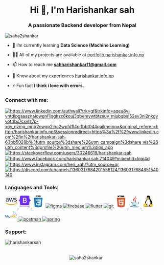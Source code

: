<h1 align="center">Hi 👋, I'm Harishankar sah</h1>
<h3 align="center">A passionate Backend developer from Nepal</h3>

<p align="left"> <img src="https://komarev.com/ghpvc/?username=saha2shankar&label=Profile%20views&color=0e75b6&style=flat" alt="saha2shankar" /> </p>

- 🌱 I’m currently learning **Data Science (Machine Learning)**

- 👨‍💻 All of my projects are available at [portfolio.harishankar.info.np](portfolio.harishankar.info.np)

- 📫 How to reach me **sahharishankar11@gmail.com**

- 📄 Know about my experiences [harishankar.info.np](harishankar.info.np)

- ⚡ Fun fact **I think i love with errors.**

<h3 align="left">Connect with me:</h3>
<p align="left">
<a href="https://linkedin.com/in/https://www.linkedin.com/authwall?trk=gf&trkinfo=aqeu8v-vntdlpgaaaznalowgnl1jogkzx6kouj3qbemywtbtzsuv_mjubqbsl52ev3ni2nkgvvot4bx7cxvlz7p-xov_nzmg_mnq2ewgp2iha2wpfd1l4plfbbt044qajkneinq=&original_referer=http://harishankar.info.np/&sessionredirect=https%3a%2f%2fwww.linkedin.com%2fin%2fharishankar-sah-63bb5028b%3futm_source%3dshare%26utm_campaign%3dshare_via%26utm_content%3dprofile%26utm_medium%3dios_app" target="blank"><img align="center" src="https://raw.githubusercontent.com/rahuldkjain/github-profile-readme-generator/master/src/images/icons/Social/linked-in-alt.svg" alt="https://www.linkedin.com/authwall?trk=gf&trkinfo=aqeu8v-vntdlpgaaaznalowgnl1jogkzx6kouj3qbemywtbtzsuv_mjubqbsl52ev3ni2nkgvvot4bx7cxvlz7p-xov_nzmg_mnq2ewgp2iha2wpfd1l4plfbbt044qajkneinq=&original_referer=http://harishankar.info.np/&sessionredirect=https%3a%2f%2fwww.linkedin.com%2fin%2fharishankar-sah-63bb5028b%3futm_source%3dshare%26utm_campaign%3dshare_via%26utm_content%3dprofile%26utm_medium%3dios_app" height="30" width="40" /></a>
<a href="https://stackoverflow.com/users/https://stackoverflow.com/users/30246618/harishankar-sah" target="blank"><img align="center" src="https://raw.githubusercontent.com/rahuldkjain/github-profile-readme-generator/master/src/images/icons/Social/stack-overflow.svg" alt="https://stackoverflow.com/users/30246618/harishankar-sah" height="30" width="40" /></a>
<a href="https://fb.com/https://www.facebook.com/harishankar.sah.714049?mibextid=lqqj4d" target="blank"><img align="center" src="https://raw.githubusercontent.com/rahuldkjain/github-profile-readme-generator/master/src/images/icons/Social/facebook.svg" alt="https://www.facebook.com/harishankar.sah.714049?mibextid=lqqj4d" height="30" width="40" /></a>
<a href="https://instagram.com/https://www.instagram.com/heri_xah/?utm_source=qr" target="blank"><img align="center" src="https://raw.githubusercontent.com/rahuldkjain/github-profile-readme-generator/master/src/images/icons/Social/instagram.svg" alt="https://www.instagram.com/heri_xah/?utm_source=qr" height="30" width="40" /></a>
<a href="https://discord.gg/https://discord.com/channels/1360317684201558124/1360317684851540140" target="blank"><img align="center" src="https://raw.githubusercontent.com/rahuldkjain/github-profile-readme-generator/master/src/images/icons/Social/discord.svg" alt="https://discord.com/channels/1360317684201558124/1360317684851540140" height="30" width="40" /></a>
</p>

<h3 align="left">Languages and Tools:</h3>
<p align="left"> <a href="https://aws.amazon.com" target="_blank" rel="noreferrer"> <img src="https://raw.githubusercontent.com/devicons/devicon/master/icons/amazonwebservices/amazonwebservices-original-wordmark.svg" alt="aws" width="40" height="40"/> </a> <a href="https://getbootstrap.com" target="_blank" rel="noreferrer"> <img src="https://raw.githubusercontent.com/devicons/devicon/master/icons/bootstrap/bootstrap-plain-wordmark.svg" alt="bootstrap" width="40" height="40"/> </a> <a href="https://www.w3schools.com/css/" target="_blank" rel="noreferrer"> <img src="https://raw.githubusercontent.com/devicons/devicon/master/icons/css3/css3-original-wordmark.svg" alt="css3" width="40" height="40"/> </a> <a href="https://www.figma.com/" target="_blank" rel="noreferrer"> <img src="https://www.vectorlogo.zone/logos/figma/figma-icon.svg" alt="figma" width="40" height="40"/> </a> <a href="https://firebase.google.com/" target="_blank" rel="noreferrer"> <img src="https://www.vectorlogo.zone/logos/firebase/firebase-icon.svg" alt="firebase" width="40" height="40"/> </a> <a href="https://flutter.dev" target="_blank" rel="noreferrer"> <img src="https://www.vectorlogo.zone/logos/flutterio/flutterio-icon.svg" alt="flutter" width="40" height="40"/> </a> <a href="https://git-scm.com/" target="_blank" rel="noreferrer"> <img src="https://www.vectorlogo.zone/logos/git-scm/git-scm-icon.svg" alt="git" width="40" height="40"/> </a> <a href="https://www.w3.org/html/" target="_blank" rel="noreferrer"> <img src="https://raw.githubusercontent.com/devicons/devicon/master/icons/html5/html5-original-wordmark.svg" alt="html5" width="40" height="40"/> </a> <a href="https://www.java.com" target="_blank" rel="noreferrer"> <img src="https://raw.githubusercontent.com/devicons/devicon/master/icons/java/java-original.svg" alt="java" width="40" height="40"/> </a> <a href="https://www.linux.org/" target="_blank" rel="noreferrer"> <img src="https://raw.githubusercontent.com/devicons/devicon/master/icons/linux/linux-original.svg" alt="linux" width="40" height="40"/> </a> <a href="https://www.mysql.com/" target="_blank" rel="noreferrer"> <img src="https://raw.githubusercontent.com/devicons/devicon/master/icons/mysql/mysql-original-wordmark.svg" alt="mysql" width="40" height="40"/> </a> <a href="https://postman.com" target="_blank" rel="noreferrer"> <img src="https://www.vectorlogo.zone/logos/getpostman/getpostman-icon.svg" alt="postman" width="40" height="40"/> </a> <a href="https://spring.io/" target="_blank" rel="noreferrer"> <img src="https://www.vectorlogo.zone/logos/springio/springio-icon.svg" alt="spring" width="40" height="40"/> </a> </p>

<h3 align="left">Support:</h3>
<p><a href="https://www.buymeacoffee.com/harishankarsah"> <img align="left" src="https://cdn.buymeacoffee.com/buttons/v2/default-yellow.png" height="50" width="210" alt="harishankarsah" /></a></p><br><br>

<p><img align="center" src="https://github-readme-streak-stats.herokuapp.com/?user=saha2shankar&" alt="saha2shankar" /></p>
